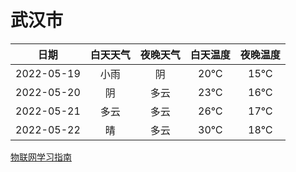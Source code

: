 # 武汉市
|日期|白天天气|夜晚天气|白天温度|夜晚温度|
|:--:|:--:|:--:|:--:|:--:|
|2022-05-19|小雨|阴|20℃|15℃|
|2022-05-20|阴|多云|23℃|16℃|
|2022-05-21|多云|多云|26℃|17℃|
|2022-05-22|晴|多云|30℃|18℃|
 
[物联网学习指南](http://doc.lziqi.top/IoT)
